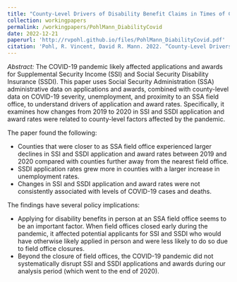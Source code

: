 ```yaml
---
title: "County-Level Drivers of Disability Benefit Claims in Times of COVID-19"
collection: workingpapers
permalink: /workingpapers/PohlMann_DiabilityCovid
date: 2022-12-21
paperurl: 'http://rvpohl.github.io/files/PohlMann_DiabilityCovid.pdf'
citation: 'Pohl, R. Vincent, David R. Mann. 2022. “County-Level Drivers of Disability Benefit Claims in Times of COVID-19.” Center for Retirement Research at Boston College Working Paper 2022-19.' 
---
```

<i>Abstract:</i> 
The COVID-19 pandemic likely affected applications and awards for Supplemental Security Income (SSI) and Social Security Disability Insurance (SSDI).  This paper uses Social Security Administration (SSA) administrative data on applications and awards, combined with county-level data on COVID-19 severity, unemployment, and proximity to an SSA field office, to understand drivers of application and award rates.  Specifically, it examines how changes from 2019 to 2020 in SSI and SSDI application and award rates were related to county-level factors affected by the pandemic.

The paper found the following:
- Counties that were closer to as SSA field office experienced larger declines in SSI and SSDI application and award rates between 2019 and 2020 compared with counties further away from the nearest field office.
- SSDI application rates grew more in counties with a larger increase in unemployment rates.
- Changes in SSI and SSDI application and award rates were not consistently associated with levels of COVID-19 cases and deaths.

The findings have several policy implications:
- Applying for disability benefits in person at an SSA field office seems to be an important factor. When field offices closed early during the pandemic, it affected potential applicants for SSI and SSDI who would have otherwise likely applied in person and were less likely to do so due to field office closures.
- Beyond the closure of field offices, the COVID-19 pandemic did not systematically disrupt SSI and SSDI applications and awards during our analysis period (which went to the end of 2020).
